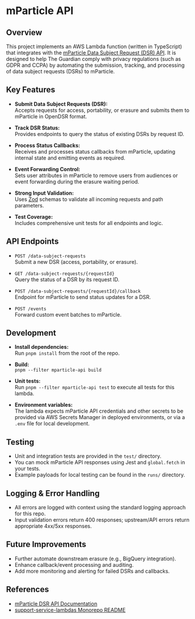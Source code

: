 # mParticle API

## Overview

This project implements an AWS Lambda function (written in TypeScript) that integrates with the [mParticle Data Subject Request (DSR) API](https://docs.mparticle.com/developers/apis/dsr-api/v3/). It is designed to help The Guardian comply with privacy regulations (such as GDPR and CCPA) by automating the submission, tracking, and processing of data subject requests (DSRs) to mParticle.

## Key Features

- **Submit Data Subject Requests (DSR):**  
  Accepts requests for access, portability, or erasure and submits them to mParticle in OpenDSR format.

- **Track DSR Status:**  
  Provides endpoints to query the status of existing DSRs by request ID.

- **Process Status Callbacks:**  
  Receives and processes status callbacks from mParticle, updating internal state and emitting events as required.

- **Event Forwarding Control:**  
  Sets user attributes in mParticle to remove users from audiences or event forwarding during the erasure waiting period.

- **Strong Input Validation:**  
  Uses [Zod](https://zod.dev/) schemas to validate all incoming requests and path parameters.

- **Test Coverage:**  
  Includes comprehensive unit tests for all endpoints and logic.

## API Endpoints

- `POST /data-subject-requests`  
  Submit a new DSR (access, portability, or erasure).

- `GET /data-subject-requests/{requestId}`  
  Query the status of a DSR by its request ID.

- `POST /data-subject-requests/{requestId}/callback`  
  Endpoint for mParticle to send status updates for a DSR.

- `POST /events`  
  Forward custom event batches to mParticle.

## Development

- **Install dependencies:**  
  Run `pnpm install` from the root of the repo.

- **Build:**  
  `pnpm --filter mparticle-api build`

- **Unit tests:**  
  Run `pnpm --filter mparticle-api test` to execute all tests for this lambda.

- **Environment variables:**  
  The lambda expects mParticle API credentials and other secrets to be provided via AWS Secrets Manager in deployed environments, or via a `.env` file for local development.

## Testing

- Unit and integration tests are provided in the `test/` directory.
- You can mock mParticle API responses using Jest and `global.fetch` in your tests.
- Example payloads for local testing can be found in the `runs/` directory.

## Logging & Error Handling

- All errors are logged with context using the standard logging approach for this repo.
- Input validation errors return 400 responses; upstream/API errors return appropriate 4xx/5xx responses.

## Future Improvements

- Further automate downstream erasure (e.g., BigQuery integration).
- Enhance callback/event processing and auditing.
- Add more monitoring and alerting for failed DSRs and callbacks.

## References

- [mParticle DSR API Documentation](https://docs.mparticle.com/developers/apis/dsr-api/v3/)
- [support-service-lambdas Monorepo README](../../README.md)